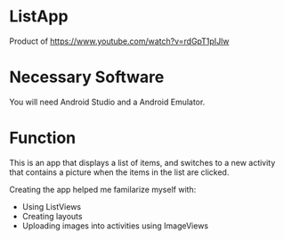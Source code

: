 # ListApp
Product of https://www.youtube.com/watch?v=rdGpT1pIJlw

# Necessary Software
You will need Android Studio and a Android Emulator.

# Function
This is an app that displays a list of items, and switches to a new activity that contains a picture when the items in the list are clicked.

Creating the app helped me familarize myself with:
- Using ListViews
- Creating layouts
- Uploading images into activities using ImageViews

